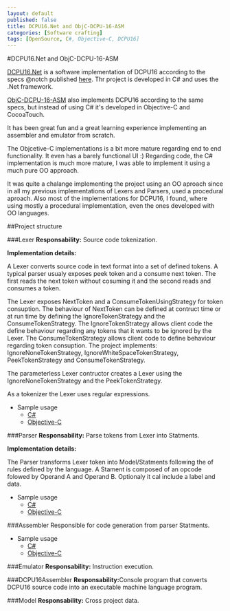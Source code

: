 ```yaml
---
layout: default
published: false
title: DCPU16.Net and ObjC-DCPU-16-ASM
categories: [Software crafting]
tags: [OpenSource, C#, Objective-C, DCPU16]
---
```

#DCPU16.Net and ObjC-DCPU-16-ASM

[DCPU16.Net](https://github.com/pedromsantos/DCPU16.Net) is a software implementation of DCPU16 according to the specs @notch published [here](http://0x10c.com/doc/dcpu-16.txt). Thr project is developed in C# and uses the .Net framework.

[ObjC-DCPU-16-ASM](https://github.com/pedromsantos/ObjC-DCPU-16-ASM) also implements DCPU16 according to the same specs, but instead of using C# it's developed in Objective-C and CocoaTouch. 

It has been great fun and a great learning experience implementing an assembler and emulator from scratch.

The Objcetive-C implementations is a bit more mature regarding end to end functionality. It even has a barely functional UI :) Regarding code, the C# implementation is much more mature, I was able to implement it using a much pure OO approach. 

It was quite a chalange implementing the project using an OO aproach since in all my previous implementations of Lexers and Parsers, used a procedural aproach. Also most of the implementations for DCPU16, I found, where using mostly a procedural implementation, even the ones developed with OO languages.

##Project structure

###Lexer
<b>Responsability:</b> Source code tokenization.
    
<p><b>Implementation details:</b></p>
<p>A Lexer converts source code in text format into a set of defined tokens. A typical parser usualy exposes peek token and a consume next token. The first reads the next token without cosuming it and the second reads and consumes a token.</p>

<p>The Lexer exposes NextToken and a ConsumeTokenUsingStrategy for token consuption. The behaviour of NextToken can be defined at contruct time or at run time by defining the IgnoreTokenStrategy and the ConsumeTokenStrategy. The IgnoreTokenStrategy allows client code the define behaviour regarding any tokens that it wants to be ignored by the Lexer. The ConsumeTokenStrategy allows client code to define behaviour regarding token consuption. The project implements: IgnoreNoneTokenStrategy, IgnoreWhiteSpaceTokenStrategy, PeekTokenStrategy and ConsumeTokenStrategy.</p>

<p>The parameterless Lexer contructor creates a Lexer using the IgnoreNoneTokenStrategy and the PeekTokenStrategy.</p>

<p>As a tokenizer the Lexer uses regular expressions.</p>

* Sample usage
	* [C#](https://github.com/pedromsantos/DCPU16.Net/blob/master/LexerTests/LexerTests.cs)
	* [Objective-C](https://github.com/pedromsantos/ObjC-DCPU-16-ASM/blob/master/DCPU16EmulatorTests/LexerTests.m)
    
###Parser
<b>Responsability:</b> Parse tokens from Lexer into Statments.
    
<p><b>Implementation details:</b></p>
<p>The Parser transforms Lexer token into Model/Statments following the of rules defined by the language. A Stament is composed of an opcode folowed by Operand A and Operand B. Optionaly it cal include a label and data.</p>

* Sample usage
	* [C#](https://github.com/pedromsantos/DCPU16.Net/blob/master/ParserTests/ParserTests.cs)
	* [Objective-C](https://github.com/pedromsantos/ObjC-DCPU-16-ASM/blob/master/DCPU16EmulatorTests/ParserTests.m)
    
###Assembler
Responsible for code generation from parser Statments.

* Sample usage
	* [C#](https://github.com/pedromsantos/DCPU16.Net/blob/master/AssemblerTests/AssemblesIntegrationTests.cs)
	* [Objective-C](https://github.com/pedromsantos/ObjC-DCPU-16-ASM/blob/master/DCPU16EmulatorTests/AssemblerTests.m)

###Emulator
<b>Responsability:</b> Instruction execution.
    
###DCPU16Assembler
<b>Responsability:</b>Console program that converts DCPU16 source code into an executable machine language program.

###Model
<b>Responsability:</b> Cross project data.


